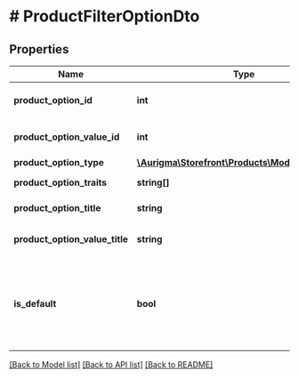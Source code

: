 # # ProductFilterOptionDto

## Properties

Name | Type | Description | Notes
------------ | ------------- | ------------- | -------------
**product_option_id** | **int** | Product option identifier. | [optional]
**product_option_value_id** | **int** | Product option value identifier. | [optional]
**product_option_type** | [**\Aurigma\Storefront\Products\Model\OptionType**](OptionType.md) |  | [optional]
**product_option_traits** | **string[]** | Product option traits. | [optional]
**product_option_title** | **string** | Product option title. | [optional]
**product_option_value_title** | **string** | Product option value title. | [optional]
**is_default** | **bool** | Indicates if option value should be used as a default value for corresponding option. | [optional]

[[Back to Model list]](../../README.md#models) [[Back to API list]](../../README.md#endpoints) [[Back to README]](../../README.md)
